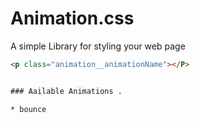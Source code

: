 # Animation.css
A simple Library for styling your web page

```html
<p class="animation__animationName"></P>


### Aailable Animations .

* bounce
